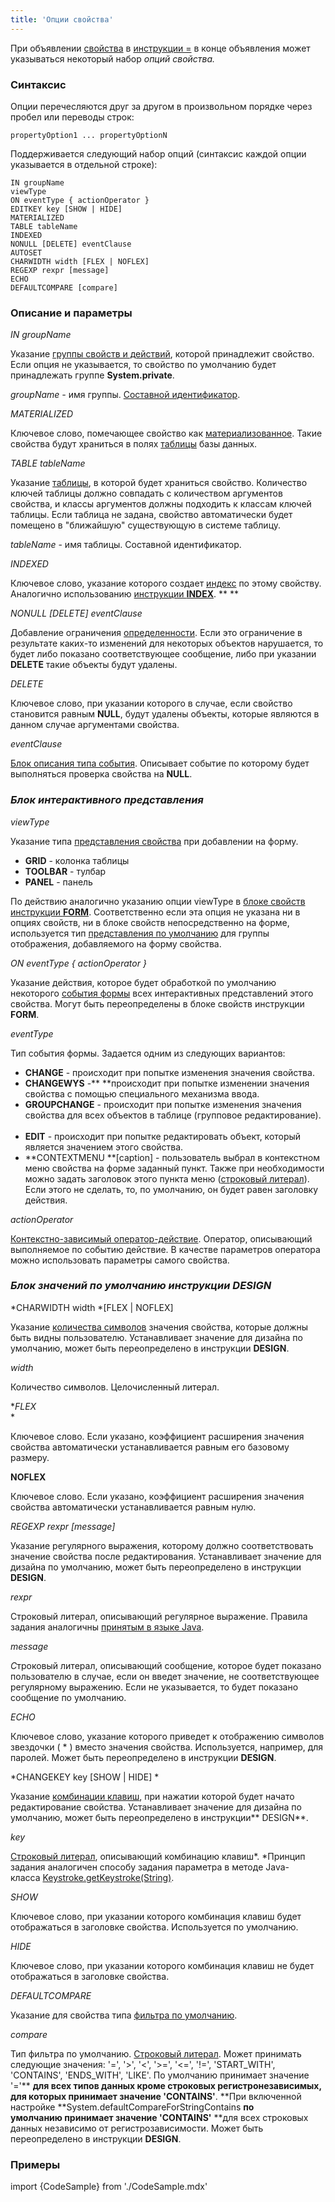 ```yaml
---
title: 'Опции свойства'
---
```


При объявлении [свойства](Свойства.md) в [инструкции =](Инструкция_=.md) в конце объявления может указываться некоторый набор *опций свойства.* 

### Синтаксис

Опции перечесляются друг за другом в произвольном порядке через пробел или переводы строк:

    propertyOption1 ... propertyOptionN

Поддерживается следующий набор опций (синтаксис каждой опции указывается в отдельной строке):

    IN groupName
    viewType
    ON eventType { actionOperator }
    EDITKEY key [SHOW | HIDE]
    MATERIALIZED
    TABLE tableName
    INDEXED
    NONULL [DELETE] eventClause
    AUTOSET
    CHARWIDTH width [FLEX | NOFLEX]
    REGEXP rexpr [message] 
    ECHO
    DEFAULTCOMPARE [compare]

### Описание и параметры

*IN groupName*

Указание [группы свойств и действий](Группы_свойств_и_действий.md), которой принадлежит свойство. Если опция не указывается, то свойство по умолчанию будет принадлежать группе **System.private**.

*groupName -* имя группы. [Составной идентификатор](Идентификаторы.md#cid-broken).

*MATERIALIZED*

Ключевое слово, помечающее свойство как [материализованное](Материализации.md). Такие свойства будут храниться в полях [таблицы](Таблицы.md) базы данных.

*TABLE tableName*

Указание [таблицы](Таблицы.md), в которой будет храниться свойство. Количество ключей таблицы должно совпадать с количеством аргументов свойства, и классы аргументов должны подходить к классам ключей таблицы. Если таблица не задана, свойство автоматически будет помещено в "ближайшую" существующую в системе таблицу.

*tableName* - имя таблицы. Составной идентификатор. 

*INDEXED*

Ключевое слово, указание которого создает [индекс](Индексы.md) по этому свойству. Аналогично использованию [инструкции **INDEX**](Инструкция_INDEX.md). ** **

*NONULL \[DELETE\] eventClause*

Добавление ограничения [определенности](Простые_ограничения.md). Если это ограничение в результате каких-то изменений для некоторых объектов нарушается, то будет либо показано соответствующее сообщение, либо при указании **DELETE** такие объекты будут удалены.

*DELETE*

Ключевое слово, при указании которого в случае, если свойство становится равным **NULL**, будут удалены объекты, которые являются в данном случае аргументами свойства.

*eventClause*

[Блок описания типа события](Блок_описания_события.md). Описывает событие по которому будет выполняться проверка свойства на **NULL**.

### *Блок интерактивного представления*

*viewType*

Указание типа [представления свойства](Интерактивное_представление.md#представления-свойств) при добавлении на форму.

-   **GRID** - колонка таблицы
-   **TOOLBAR** - тулбар
-   **PANEL** - панель

По действию аналогично указанию опции viewType в [блоке свойств](Блок_свойств_и_действий.md) [инструкции **FORM**](Инструкция_FORM.md). Соответственно если эта опция не указана ни в опциях свойств, ни в блоке свойств непосредственно на форме, используется тип [представления по умолчанию](Интерактивное_представление.md#defaultPropertyView-broken) для группы отображения, добавляемого на форму свойства.

*ON eventType { actionOperator }*

Указание действия, которое будет обработкой по умолчанию некоторого [события формы](События_формы.md) всех интерактивных представлений этого свойства. Могут быть переопределены в блоке свойств инструкции **FORM**.

*eventType*

Тип события формы. Задается одним из следующих вариантов:

-   **CHANGE** - происходит при попытке изменения значения свойства.
-   **CHANGEWYS** -** **происходит при попытке изменении значения свойства с помощью специального механизма ввода. 
-   **GROUPCHANGE** - происходит при попытке изменения значения свойства для всех объектов в таблице (групповое редактирование).  
-   **EDIT** - происходит при попытке редактировать объект, который является значением этого свойства. 
-   **CONTEXTMENU **\[caption\] - пользователь выбрал в контекстном меню свойства на форме заданный пункт. Также при необходимости можно задать заголовок этого пункта меню ([строковый литерал](Литералы.md#strliteral-broken)). Если этого не сделать, то, по умолчанию, он будет равен заголовку действия.

*actionOperator*

[Контекстно-зависимый оператор-действие](Операторы-действия.md#контекстно-зависимые-операторы). Оператор, описывающий выполняемое по событию действие. В качестве параметров оператора можно использовать параметры самого свойства.

### *Блок значений по умолчанию инструкции DESIGN*

*CHARWIDTH width *\[FLEX | NOFLEX\]

Указание [количества символов](Дизайн_формы.md#valueWidth-broken) значения свойства, которые должны быть видны пользователю. Устанавливает значение для дизайна по умолчанию, может быть переопределено в инструкции **DESIGN**.

*width*

Количество символов. Целочисленный литерал. 

**FLEX*  
*

Ключевое слово. Если указано, коэффициент расширения значения свойства автоматически устанавливается равным его базовому размеру.

**NOFLEX**

Ключевое слово. Если указано, коэффициент расширения значения свойства автоматически устанавливается равным нулю.

*REGEXP rexpr \[message\]*

Указание регулярного выражения, которому должно соответствовать значение свойства после редактирования. Устанавливает значение для дизайна по умолчанию, может быть переопределено в инструкции **DESIGN**.

*rexpr*

Строковый литерал, описывающий регулярное выражение. Правила задания аналогичны [принятым в языке Java](http://docs.oracle.com/javase/7/docs/api/java/util/regex/Pattern.html).

*message*

*С*троковый литерал, описывающий сообщение, которое будет показано пользователю в случае, если он введет значение, не соответствующее регулярному выражению. Если не указывается, то будет показано сообщение по умолчанию.

*ECHO*

Ключевое слово, указание которого приведет к отображению символов звездочки ( \* ) вместо значения свойства. Используется, например, для паролей. Может быть переопределено в инструкции **DESIGN**. 

*CHANGEKEY key \[SHOW | HIDE\] *

Указание [комбинации клавиш](События_формы.md#keyboard-broken), при нажатии которой будет начато редактирование свойства. Устанавливает значение для дизайна по умолчанию, может быть переопределено в инструкции** DESIGN**.

*key*

[Строковый литерал](Литералы.md#strliteral-broken), описывающий комбинацию клавиш*. *Принцип задания аналогичен способу задания параметра в методе Java-класса [Keystroke.getKeystroke(String)](http://docs.oracle.com/javase/7/docs/api/javax/swing/KeyStroke.html#getKeyStroke(java.lang.String)).

*SHOW*

Ключевое слово, при указании которого комбинация клавиш будет отображаться в заголовке свойства. Используется по умолчанию.

*HIDE*

Ключевое слово, при указании которого комбинация клавиш не будет отображаться в заголовке свойства. 

*DEFAULTCOMPARE*

Указание для свойства типа [фильтра по умолчанию](Интерактивное_представление.md#пользовательские-фильтры--сортировки).

*compare*

Тип фильтра по умолчанию. [Строковый литерал](Литералы.md#strliteral-broken). Может принимать следующие значения: '=', '\>', '<', '\>=', '<=', '!=', 'START\_WITH', 'CONTAINS', 'ENDS\_WITH', 'LIKE'. По умолчанию принимает значение '='** **для всех типов данных кроме строковых регистронезависимых, для которых принимает значение 'CONTAINS'**. **При включенной настройке **System.defaultCompareForStringContains **по умолчанию принимает значение 'CONTAINS'** **для всех строковых данных независимо от регистрозависимости. Может быть переопределено в инструкции **DESIGN**.

### Примеры

import {CodeSample} from './CodeSample.mdx'

<CodeSample url="https://ru-documentation.lsfusion.org/sample?file=PropertySample"/>
